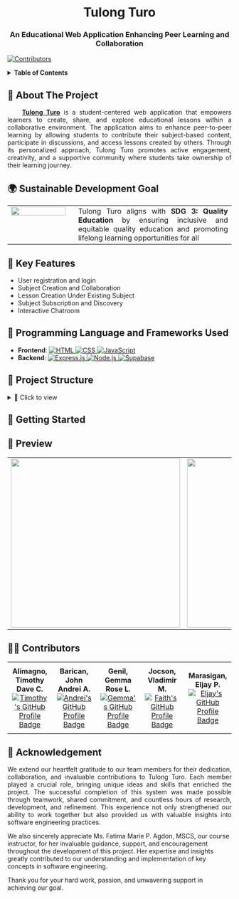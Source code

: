 <!-- PROJECT TITLE AND BADGE -->
<h1 align="center">Tulong Turo</h1>
<h3 align="center">An Educational Web Application Enhancing Peer Learning and Collaboration </h3>

[![Contributors][contributors-shield]][contributors-url]

<!-- TABLE OF CONTENTS -->
<details>
  <summary><strong>Table of Contents</strong></summary>
  <ol>
    <li>
      <a href="#about-the-project">About The Project</a>
      <ul>
        <li><a href="#sdg">Sustainable Developement Goal</a></li>
      </ul>
    </li>
    <li><a href="#features">Key Features</a></li>
    <li><a href="#framework">Programming Language and Frameworks Used</a></li>
    <li><a href="##project-structure">Project Structure</a></li>
    <li><a href="#getting-started">Getting Started</a></li>
    <li><a href="#preview">Preview</a></li>
    <li><a href="#contributing">Contributors</a></li>
    <li><a href="#acknowledgments">Acknowledegments</a></li>
  </ol>
</details>

<!-- ABOUT THE PROJECT -->
<h2 id="about-the-project">🏥 About The Project </h2>
<p align="justify">
  &nbsp;&nbsp;&nbsp;&nbsp;<a href="#top"><strong>Tulong Turo</strong></a> is a student-centered web application that empowers learners to create, share, and explore educational lessons within a collaborative environment. The application aims to enhance peer-to-peer learning by allowing students to contribute their subject-based content, participate in discussions, and access lessons created by others. Through its personalized approach, Tulong Turo promotes active engagement, creativity, and a supportive community where students take ownership of their learning journey.
</p>

<!-- SUSTAINABLE DEVELOPMENT GOAL -->
<h2 id="sdg">🌍 Sustainable Development Goal </h2>
<table style="border: none; border-collapse: collapse; width: 100%;">
  <tr style="border: none;">
    <td width="30%" style="border: none; vertical-align: top; padding-right: 20px;">
      <img src="https://github.com/user-attachments/assets/e177e006-3f32-4dde-82ec-b8dbbc0c6a5c" width="100%">
    </td>
    <td width="70%" align="justify" style="border: none;">
      Tulong Turo aligns with <strong>SDG 3: Quality Education</strong> by ensuring inclusive and equitable quality education and promoting lifelong learning opportunities for all
    </td>
  </tr>
</table>

<h2 id="features">🔑 Key Features </h2>
        <ul>
          <li>User registration and login</li>
          <li>Subject Creation and Collaboration</li>
          <li>Lesson Creation Under Existing Subject</li>
          <li>Subject Subscription and Discovery</li>
          <li>Interactive Chatroom</li>
        </ul>

<!-- PROGRAMMING LANGUAGE AND FRAMEWORKS -->
<h2 id="framework">🤖 Programming Language and Frameworks Used</h2>
<ul>
  <li><strong>Frontend</strong>: 
    <a href="https://developer.mozilla.org/en-US/docs/Web/HTML">
      <img src="https://img.shields.io/badge/HTML5-E34F26?style=for-the-badge&logo=html5&logoColor=white" alt="HTML" />
    </a>
    <a href="https://developer.mozilla.org/en-US/docs/Web/CSS">
      <img src="https://img.shields.io/badge/CSS3-1572B6?style=for-the-badge&logo=css3&logoColor=white" alt="CSS" />
    </a>
    <a href="https://developer.mozilla.org/en-US/docs/Web/JavaScript">
      <img src="https://img.shields.io/badge/JavaScript-F7DF1E?style=for-the-badge&logo=javascript&logoColor=black" alt="JavaScript" />
    </a>
  </li>
  <li><strong>Backend</strong>: 
    <a href="https://expressjs.com/">
      <img src="https://img.shields.io/badge/Express.js-000000?style=for-the-badge&logo=express&logoColor=white" alt="Express.js" />
    </a>
    <a href="https://nodejs.org/">
      <img src="https://img.shields.io/badge/Node.js-339933?style=for-the-badge&logo=nodedotjs&logoColor=white" alt="Node.js" />
    </a>
    <a href="https://supabase.com/">
      <img src="https://img.shields.io/badge/Supabase-3ECF8E?style=for-the-badge&logo=supabase&logoColor=white" alt="Supabase" />
    </a>
  </li>
</ul>

<!-- PROJECT STRUCTURE -->
<h2 id="project-structure">📁 Project Structure</h2>

<details>
  <summary>📂 Click to view</summary>

<pre>
TulongTuro-main/
├── .gitignore
├── README.md
├── index.js
├── package-lock.json
├── package.json
├── config/
│   ├── jwtUtils.js
│   └── supabaseClient.js
├── controllers/
│   ├── chatController.js
│   ├── commonController.js
│   ├── lessonController.js
│   └── userController.js
├── models/
│   └── user.js
├── public/
│   ├── css/
│   │   ├── add.css
│   │   ├── auth.css
│   │   ├── create.css
│   │   ├── global.css
│   │   ├── index.css
│   │   ├── lesson.css
│   │   └── subject.css
│   └── js/
│       └── main.js
├── routes/
│   ├── chatRouter.js
│   ├── lessonRouter.js
│   └── userRouter.js
└── views/
    ├── add.ejs
    ├── create.ejs
    ├── edit.ejs
    ├── index.ejs
    ├── lesson.ejs
    ├── login.ejs
    ├── signup.ejs
    ├── subject.ejs
    └── partials/
        ├── header.ejs
        └── sidenav.ejs
</pre>

</details>

<h2 id="getting-started">🏥 Getting Started </h2>

<!-- PREVIEW -->
<h2 id="preview">🫣 Preview </h2>

<div align="center">
  <table>
    <tr>
      <td><img src="https://github.com/user-attachments/assets/7a3d42ff-0bfc-40bf-af27-e4bdb753bffb" width="380"></td>
      <td><img src="https://github.com/user-attachments/assets/2d8475de-b925-4133-8d9d-047437660a43" width="380"></td>
      <td><img src="https://github.com/user-attachments/assets/90dc4eaf-ee0f-499e-b01e-a8a1bdd2ad5c" width="380"></td>
    </tr>
  </table>
</div>

<!-- CONTRIBUTORS --> 
<h2 id="contributing">👩‍💻 Contributors</h2> 
<table width="100%" style="border-collapse: collapse;"> 
  <tr> 
    <td align="center" width="20%" style="padding: 10px;"> 
      <b>Alimagno, Timothy Dave C.</b><br>
      <a href="https://github.com/mothy-08">
        <img src="https://img.shields.io/badge/GitHub-mothy--08-181717?style=for-the-badge&logo=github&logoColor=white" alt="Timothy's GitHub Profile Badge"/>
      </a>
    </td> 
    <td align="center" width="20%" style="padding: 10px;"> 
      <b>Barican, John Andrei A.</b><br>
      <a href="https://github.com/e4677">
        <img src="https://img.shields.io/badge/GitHub-e4677-181717?style=for-the-badge&logo=github&logoColor=white" alt="Andrei's GitHub Profile Badge"/>
      </a>
    </td> 
    <td align="center" width="20%" style="padding: 10px;"> 
      <b>Genil, Gemma Rose L.</b><br>
      <a href="https://github.com/maroseeeee">
        <img src="https://img.shields.io/badge/GitHub-maroseeeee-181717?style=for-the-badge&logo=github&logoColor=white" alt="Gemma's GitHub Profile Badge"/>
      </a>
    </td> 
    <td align="center" width="20%" style="padding: 10px;"> 
      <b>Jocson, Vladimir M.</b><br>
      <a href="https://github.com/baddddddddd">
        <img src="https://img.shields.io/badge/GitHub-baddddddddd-181717?style=for-the-badge&logo=github&logoColor=white" alt="Faith's GitHub Profile Badge"/>
      </a>
    </td> 
    <td align="center" width="20%" style="padding: 10px;"> 
      <b>Marasigan, Eljay P.</b><br>
      <a href="https://github.com/Eljay-Marasigan">
        <img src="https://img.shields.io/badge/GitHub-Eljay--Marasigan-181717?style=for-the-badge&logo=github&logoColor=white" alt="Eljay's GitHub Profile Badge"/>
      </a>
    </td> 
  </tr> 
</table>


<!-- ACKNOLEDGEMENT -->
<h2 id="acknowledgments">🙏 Acknowledgement </h2>
  <p align="justify" >  We extend our heartfelt gratitude to our team members for their dedication, collaboration, and invaluable contributions to Tulong Turo. Each member played a crucial role, bringing unique ideas and skills that enriched the project. The successful completion of this system was made possible through teamwork, shared commitment, and countless hours of research, development, and refinement. This experience not only strengthened our ability to work together but also provided us with valuable insights into software engineering practices.

We also sincerely appreciate Ms. Fatima Marie P. Agdon, MSCS, our course instructor, for her invaluable guidance, support, and encouragement throughout the development of this project. Her expertise and insights greatly contributed to our understanding and implementation of key concepts in software engineering.

Thank you for your hard work, passion, and unwavering support in achieving our goal.</p>


[contributors-shield]: https://img.shields.io/github/contributors/e4677/TulongTuro?style=for-the-badge  
[contributors-url]: https://github.com/e4677/TulongTuro/graphs/contributors
[HTML-logo]: https://img.shields.io/badge/HTML5-E34F26?style=for-the-badge&logo=html5&logoColor=white  
[HTML-url]: https://developer.mozilla.org/en-US/docs/Web/HTML  
[CSS-logo]: https://img.shields.io/badge/CSS3-1572B6?style=for-the-badge&logo=css3&logoColor=white  
[CSS-url]: https://developer.mozilla.org/en-US/docs/Web/CSS  
[JS-logo]: https://img.shields.io/badge/JavaScript-F7DF1E?style=for-the-badge&logo=javascript&logoColor=black  
[JS-url]: https://developer.mozilla.org/en-US/docs/Web/JavaScript  
[Express-logo]: https://img.shields.io/badge/Express.js-000000?style=for-the-badge&logo=express&logoColor=white  
[Express-url]: https://expressjs.com/

[Node-logo]: https://img.shields.io/badge/Node.js-339933?style=for-the-badge&logo=nodedotjs&logoColor=white  
[Node-url]: https://nodejs.org/

[Supabase-logo]: https://img.shields.io/badge/Supabase-3ECF8E?style=for-the-badge&logo=supabase&logoColor=white  
[Supabase-url]: https://supabase.com/
